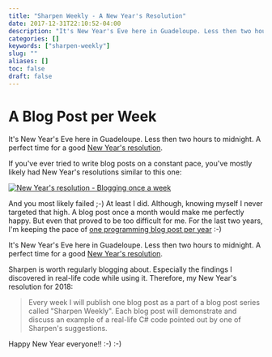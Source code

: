 ```yaml
---
title: "Sharpen Weekly - A New Year's Resolution"
date: 2017-12-31T22:10:52-04:00
description: "It's New Year's Eve here in Guadeloupe. Less then two hours to midnight. A perfect time for a good New Year's resolution."
categories: []
keywords: ["sharpen-weekly"]
slug: ""
aliases: []
toc: false
draft: false
---
```

# A Blog Post per Week
It's New Year's Eve here in Guadeloupe. Less then two hours to midnight. A perfect time for a good [New Year's resolution](https://en.wikipedia.org/wiki/New_Year's_resolution).

If you've ever tried to write blog posts on a constant pace, you've mostly likely had New Year's resolutions similar to this one:

[![New Year's resolution - Blogging once a week](/images/blog/sharpen-weekly-a-new-years-resolution/new-years-resolution-blogging-once-a-week.png)](http://blog.dingle.fi/en/2014/01/01/new-years-resolution-the-harder-the-better)

And you most likely failed ;-) At least I did. Although, knowing myself I never targeted that high. A blog post once a month would make me perfectly happy. But even that proved to be too difficult for me. For the last two years, I'm keeping the pace of [one programming blog post per year](http://thehumbleprogrammer.com/) :-)

It's New Year's Eve here in Guadeloupe. Less then two hours to midnight. A perfect time for a good [New Year's resolution](https://en.wikipedia.org/wiki/New_Year's_resolution).

Sharpen is worth regularly blogging about. Especially the findings I discovered in real-life code while using it. Therefore, my New Year's resolution for 2018:

> Every week I will publish one blog post as a part of a blog post series called "Sharpen Weekly". Each blog post will demonstrate and discuss an example of a real-life C# code pointed out by one of Sharpen's suggestions.

Happy New Year everyone!! :-) :-)